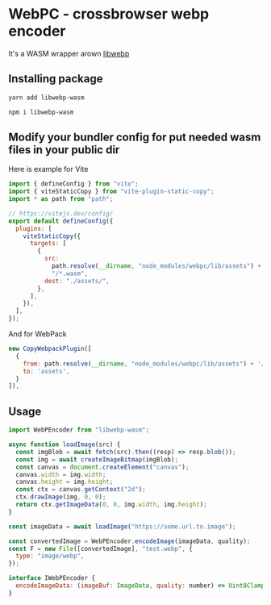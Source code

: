 # WebPC - crossbrowser webp encoder

It's a WASM wrapper arown [libwebp](https://github.com/webmproject/libwebp.git)

## Installing package

```bash
yarn add libwebp-wasm
```

```bash
npm i libwebp-wasm
```

## Modify your bundler config for put needed wasm files in your public dir

Here is example for Vite

```javascript
import { defineConfig } from "vite";
import { viteStaticCopy } from "vite-plugin-static-copy";
import * as path from "path";

// https://vitejs.dev/config/
export default defineConfig({
  plugins: [
    viteStaticCopy({
      targets: [
        {
          src:
            path.resolve(__dirname, "node_modules/webpc/lib/assets") +
            "/*.wasm",
          dest: "./assets/",
        },
      ],
    }),
  ],
});
```
And for WebPack

```javascript
new CopyWebpackPlugin([
  {
    from: path.resolve(__dirname, "node_modules/webpc/lib/assets") + '/*.wasm',
    to: 'assets',
  }
]),
```

## Usage

```javascript
import WebPEncoder from "libwebp-wasm";

async function loadImage(src) {
  const imgBlob = await fetch(src).then((resp) => resp.blob());
  const img = await createImageBitmap(imgBlob);
  const canvas = document.createElement("canvas");
  canvas.width = img.width;
  canvas.height = img.height;
  const ctx = canvas.getContext("2d");
  ctx.drawImage(img, 0, 0);
  return ctx.getImageData(0, 0, img.width, img.height);
}

const imageData = await loadImage("https://some.url.to.image");

const convertedImage = WebPEncoder.encodeImage(imageData, quality);
const F = new File([convertedImage], "test.webp", {
  type: "image/webp",
});
```

```javascript
interface IWebPEncoder {
  encodeImageData: (imageBuf: ImageData, quality: number) => Uint8ClampedArray;
}
```
